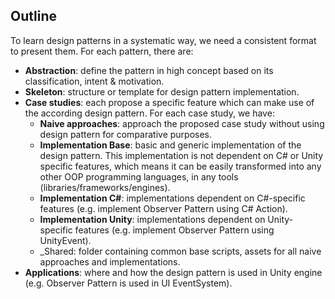 ## Outline
To learn design patterns in a systematic way, we need a consistent format to present them. For each pattern, there are:
+ **Abstraction**: define the pattern in high concept based on its classification, intent & motivation.
+ **Skeleton**: structure or template for design pattern implementation.
+ **Case studies**: each propose a specific feature which can make use of the according design pattern. For each case study, we have:
  + **Naive approaches**: approach the proposed case study without using design pattern for comparative purposes.
  + **Implementation Base**: basic and generic implementation of the design pattern. This implementation is not dependent on C# or Unity specific features, which means it can be easily transformed into any other OOP programming languages, in any tools (libraries/frameworks/engines). 
  + **Implementation C#**: implementations dependent on C#-specific features (e.g. implement Observer Pattern using C# Action).
  + **Implementation Unity**: implementations dependent on Unity-specific features (e.g. implement Observer Pattern using UnityEvent).
  + _Shared: folder containing common base scripts, assets for all naive approaches and implementations.
+ **Applications**: where and how the design pattern is used in Unity engine (e.g. Observer Pattern is used in UI EventSystem).
